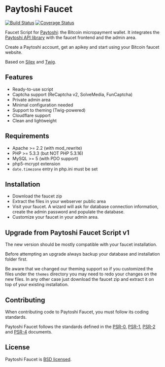 Paytoshi Faucet
========================================================

[![Build Status](https://img.shields.io/travis/looptribe/paytoshi-faucet.svg)](https://travis-ci.org/looptribe/paytoshi-faucet)
[![Coverage Status](https://img.shields.io/coveralls/looptribe/paytoshi-faucet.svg)](https://coveralls.io/github/looptribe/paytoshi-faucet)

Faucet Script for [Paytoshi](https://paytoshi.org): the Bitcoin micropayment wallet. It integrates the [Paytoshi API library](https://github.com/looptribe/paytoshi-library-php) with the faucet frontend and the admin area.

Create a Paytoshi account, get an apikey and start using your Bitcoin faucet website.

Based on [Silex](http://silex.sensiolabs.org/) and [Twig](https://github.com/fabpot/Twig).

## Features
* Ready-to-use script
* Captcha support (ReCaptcha v2, SolveMedia, FunCaptcha)
* Private admin area
* Minimal configuration needed
* Support to theming (Twig-powered)
* Cloudflare support
* Clean and lightweight

## Requirements
* Apache >= 2.2 (with mod_rewrite)
* PHP >= 5.3.3 (but NOT PHP 5.3.16)
* MySQL >= 5 (with PDO support)
* php5-mcrypt extension
* `date.timezone` entry in php.ini must be set

## Installation
* Download the faucet zip
* Extract the files in your webserver public area
* Visit your faucet. A wizard will ask for database connection information, create the admin password and populate the database.
* Customize your faucet in your admin area.

## Upgrade from Paytoshi Faucet Script v1
The new version should be mostly compatible with your faucet installation.

Before attempting an upgrade always backup your database and installation folder first.

Be aware that we changed our theming support so if you customized the files under the `themes` directory you may need to redo your changes on the new files. In any other case just download the faucet zip and extract it on top of your existing installation.

## Contributing
When contributing code to Paytoshi Faucet, you must follow its coding standards.

Paytoshi Faucet follows the standards defined in the [PSR-0](http://www.php-fig.org/psr/psr-0/),
[PSR-1](http://www.php-fig.org/psr/psr-1/), [PSR-2](http://www.php-fig.org/psr/psr-2/) and
[PSR-4](http://www.php-fig.org/psr/psr-4/) documents.

## License
Paytoshi Faucet is [BSD licensed](./LICENSE).
